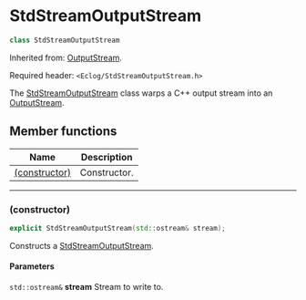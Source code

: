 # StdStreamOutputStream

```c++
class StdStreamOutputStream
```

Inherited from: [OutputStream](OutputStream.md).

Required header: `<Eclog/StdStreamOutputStream.h>`

The [StdStreamOutputStream](StdStreamOutputStream.md) class warps a C++ output stream into an [OutputStream](OutputStream.md).

## Member functions

| Name | Description |
| ---- | ---- |
| [(constructor)](#constructor) | Constructor. |

* * *

### (constructor)

```c++
explicit StdStreamOutputStream(std::ostream& stream);
```

Constructs a [StdStreamOutputStream](StdStreamOutputStream.md).

#### Parameters

`std::ostream&` **stream** Stream to write to.

